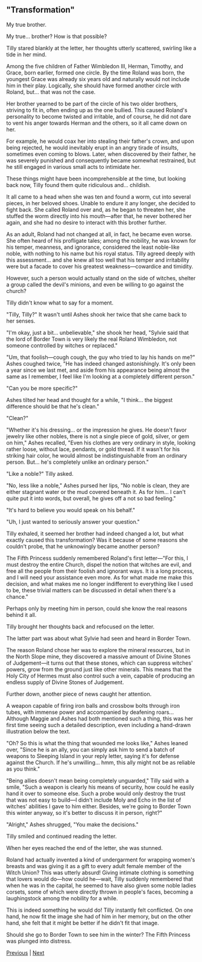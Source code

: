 ## "Transformation"
My true brother.

My true... brother? How is that possible?

Tilly stared blankly at the letter, her thoughts utterly scattered, swirling like a tide in her mind.

Among the five children of Father Wimbledon III, Herman, Timothy, and Grace, born earlier, formed one circle. By the time Roland was born, the youngest Grace was already six years old and naturally would not include him in their play. Logically, she should have formed another circle with Roland, but... that was not the case.

Her brother yearned to be part of the circle of his two older brothers, striving to fit in, often ending up as the one bullied. This caused Roland's personality to become twisted and irritable, and of course, he did not dare to vent his anger towards Herman and the others, so it all came down on her.

For example, he would coax her into stealing their father's crown, and upon being rejected, he would inevitably erupt in an angry tirade of insults, sometimes even coming to blows. Later, when discovered by their father, he was severely punished and consequently became somewhat restrained, but he still engaged in various small acts to intimidate her.

These things might have been incomprehensible at the time, but looking back now, Tilly found them quite ridiculous and... childish.

It all came to a head when she was ten and found a worm, cut into several pieces, in her beloved shoes. Unable to endure it any longer, she decided to fight back. She called Roland over and, as he began to threaten her, she stuffed the worm directly into his mouth—after that, he never bothered her again, and she had no desire to interact with this brother further.

As an adult, Roland had not changed at all, in fact, he became even worse. She often heard of his profligate tales; among the nobility, he was known for his temper, meanness, and ignorance, considered the least noble-like noble, with nothing to his name but his royal status. Tilly agreed deeply with this assessment... and she knew all too well that his temper and irritability were but a facade to cover his greatest weakness—cowardice and timidity.



However, such a person would actually stand on the side of witches, shelter a group called the devil's minions, and even be willing to go against the church?

Tilly didn't know what to say for a moment.

"Tilly, Tilly?" It wasn't until Ashes shook her twice that she came back to her senses.

"I'm okay, just a bit... unbelievable," she shook her head, "Sylvie said that the lord of Border Town is very likely the real Roland Wimbledon, not someone controlled by witches or replaced."

"Um, that foolish—cough cough, the guy who tried to lay his hands on me?" Ashes coughed twice, "He has indeed changed astonishingly. It's only been a year since we last met, and aside from his appearance being almost the same as I remember, I feel like I'm looking at a completely different person."

"Can you be more specific?"

Ashes tilted her head and thought for a while, "I think... the biggest difference should be that he's clean."

"Clean?"

"Whether it's his dressing... or the impression he gives. He doesn't favor jewelry like other nobles, there is not a single piece of gold, silver, or gem on him," Ashes recalled, "Even his clothes are very ordinary in style, looking rather loose, without lace, pendants, or gold thread. If it wasn't for his striking hair color, he would almost be indistinguishable from an ordinary person. But... he's completely unlike an ordinary person."



"Like a noble?" Tilly asked.



"No, less like a noble," Ashes pursed her lips, "No noble is clean, they are either stagnant water or the mud covered beneath it. As for him... I can't quite put it into words, but overall, he gives off a not so bad feeling."



"It's hard to believe you would speak on his behalf."



"Uh, I just wanted to seriously answer your question."



Tilly exhaled, it seemed her brother had indeed changed a lot, but what exactly caused this transformation? Was it because of some reasons she couldn't probe, that he unknowingly became another person?



The Fifth Princess suddenly remembered Roland's first letter—"For this, I must destroy the entire Church, dispel the notion that witches are evil, and free all the people from their foolish and ignorant ways. It is a long process, and I will need your assistance even more. As for what made me make this decision, and what makes me no longer indifferent to everything like I used to be, these trivial matters can be discussed in detail when there's a chance."



Perhaps only by meeting him in person, could she know the real reasons behind it all.



Tilly brought her thoughts back and refocused on the letter.



The latter part was about what Sylvie had seen and heard in Border Town.



The reason Roland chose her was to explore the mineral resources, but in the North Slope mine, they discovered a massive amount of Divine Stones of Judgement—it turns out that these stones, which can suppress witches' powers, grow from the ground just like other minerals. This means that the Holy City of Hermes must also control such a vein, capable of producing an endless supply of Divine Stones of Judgement.

Further down, another piece of news caught her attention.

A weapon capable of firing iron balls and crossbow bolts through iron tubes, with immense power and accompanied by deafening roars... Although Maggie and Ashes had both mentioned such a thing, this was her first time seeing such a detailed description, even including a hand-drawn illustration below the text.

"Oh? So this is what the thing that wounded me looks like," Ashes leaned over, "Since he is an ally, you can simply ask him to send a batch of weapons to Sleeping Island in your reply letter, saying it's for defense against the Church. If he's unwilling... hmm, this ally might not be as reliable as you think."

"Being allies doesn't mean being completely unguarded," Tilly said with a smile, "Such a weapon is clearly his means of security, how could he easily hand it over to someone else. Such a probe would only destroy the trust that was not easy to build—I didn't include Moly and Echo in the list of witches' abilities I gave to him either. Besides, we're going to Border Town this winter anyway, so it's better to discuss it in person, right?"

"Alright," Ashes shrugged, "You make the decisions."

Tilly smiled and continued reading the letter.

When her eyes reached the end of the letter, she was stunned.

Roland had actually invented a kind of undergarment for wrapping women's breasts and was giving it as a gift to every adult female member of the Witch Union? This was utterly absurd! Giving intimate clothing is something that lovers would do—how could he—wait, Tilly suddenly remembered that when he was in the capital, he seemed to have also given some noble ladies corsets, some of which were directly thrown in people's faces, becoming a laughingstock among the nobility for a while.



This is indeed something he would do! Tilly instantly felt conflicted. On one hand, he now fit the image she had of him in her memory, but on the other hand, she felt that it might be better if he didn't fit that image.

Should she go to Border Town to see him in the winter? The Fifth Princess was plunged into distress.





[Previous](CH0285.md) | [Next](CH0287.md)
